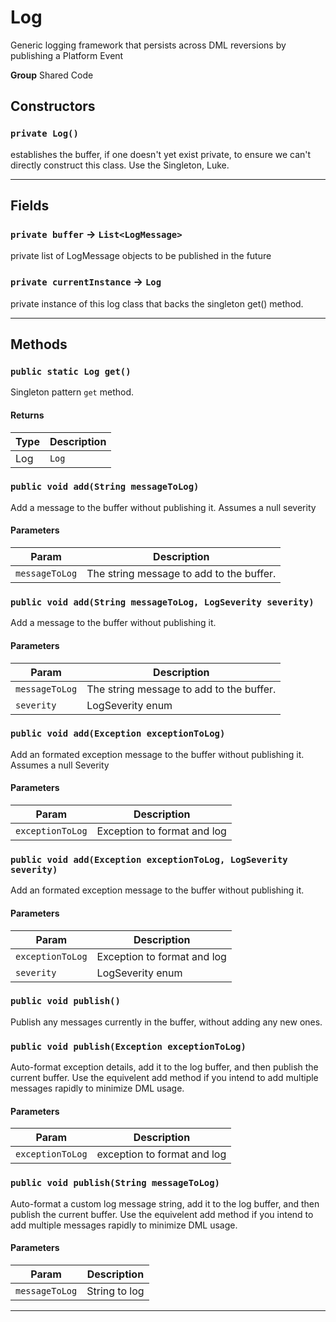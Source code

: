 # Log

Generic logging framework that persists across DML reversions
by publishing a Platform Event


**Group** Shared Code

## Constructors
### `private Log()`

establishes the buffer, if one doesn't yet exist private, to ensure we can't directly construct this class. Use the Singleton, Luke.

---
## Fields

### `private buffer` → `List<LogMessage>`


private list of LogMessage objects to be published in the future

### `private currentInstance` → `Log`


private instance of this log class that backs the singleton get() method.

---
## Methods
### `public static Log get()`

Singleton pattern `get` method.

#### Returns

|Type|Description|
|---|---|
|Log|`Log`|

### `public void add(String messageToLog)`

Add a message to the buffer without publishing it. Assumes a null severity

#### Parameters

|Param|Description|
|---|---|
|`messageToLog`|The string message to add to the buffer.|

### `public void add(String messageToLog, LogSeverity severity)`

Add a message to the buffer without publishing it.

#### Parameters

|Param|Description|
|---|---|
|`messageToLog`|The string message to add to the buffer.|
|`severity`|LogSeverity enum|

### `public void add(Exception exceptionToLog)`

Add an formated exception message to the buffer without publishing it. Assumes a null Severity

#### Parameters

|Param|Description|
|---|---|
|`exceptionToLog`|Exception to format and log|

### `public void add(Exception exceptionToLog, LogSeverity severity)`

Add an formated exception message to the buffer without publishing it.

#### Parameters

|Param|Description|
|---|---|
|`exceptionToLog`|Exception to format and log|
|`severity`|LogSeverity enum|

### `public void publish()`

Publish any messages currently in the buffer, without adding any new ones.

### `public void publish(Exception exceptionToLog)`

Auto-format exception details, add it to the log buffer, and then publish the current buffer. Use the equivelent add method if you intend to add multiple messages rapidly to minimize DML usage.

#### Parameters

|Param|Description|
|---|---|
|`exceptionToLog`|exception to format and log|

### `public void publish(String messageToLog)`

Auto-format a custom log message string, add it to the log buffer, and then publish the current buffer. Use the equivelent add method if you intend to add multiple messages rapidly to minimize DML usage.

#### Parameters

|Param|Description|
|---|---|
|`messageToLog`|String to log|

---
